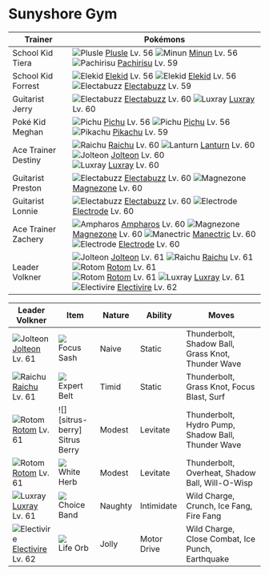 # Sunyshore Gym

Trainer                    | Pokémons
---                        | ---
School Kid Tiera           | ![][311]  [Plusle] Lv. 56  ![][312]  [Minun] Lv. 56  ![][417]  [Pachirisu] Lv. 59
School Kid Forrest         | ![][239]  [Elekid] Lv. 56  ![][239]  [Elekid] Lv. 56  ![][125]  [Electabuzz] Lv. 59
Guitarist Jerry            | ![][125]  [Electabuzz] Lv. 60  ![][405]  [Luxray] Lv. 60
Poké Kid Meghan            | ![][172]  [Pichu] Lv. 56  ![][172]  [Pichu] Lv. 56  ![][025]  [Pikachu] Lv. 59
Ace Trainer Destiny        | ![][026]  [Raichu] Lv. 60  ![][171]  [Lanturn] Lv. 60  ![][135]  [Jolteon] Lv. 60 <br> ![][405]  [Luxray] Lv. 60
Guitarist Preston          | ![][125]  [Electabuzz] Lv. 60  ![][462]  [Magnezone] Lv. 60
Guitarist Lonnie           | ![][125]  [Electabuzz] Lv. 60  ![][101]  [Electrode] Lv. 60
Ace Trainer Zachery        | ![][181]  [Ampharos] Lv. 60  ![][462]  [Magnezone] Lv. 60  ![][310]  [Manectric] Lv. 60 <br> ![][101]  [Electrode] Lv. 60
Leader Volkner             | ![][135]  [Jolteon] Lv. 61  ![][026]  [Raichu] Lv. 61  ![][479]  [Rotom] Lv. 61 <br> ![][479]  [Rotom] Lv. 61  ![][405]  [Luxray] Lv. 61  ![][466]  [Electivire] Lv. 62

Leader Volkner      | Item         | Nature  | Ability       | Moves
---                 | ---          | ---     | ---           | ---
![][135]<br> [Jolteon] Lv. 61         | ![][focus-sash]<br> Focus Sash          | Naive    | Static              | Thunderbolt, Shadow Ball, Grass Knot, Thunder Wave
![][026]<br> [Raichu] Lv. 61          | ![][expert-belt]<br> Expert Belt        | Timid    | Static              | Thunderbolt, Grass Knot, Focus Blast, Surf
![][479]<br> [Rotom] Lv. 61           | ![][sitrus-berry]<br> Sitrus Berry      | Modest   | Levitate            | Thunderbolt, Hydro Pump, Shadow Ball, Thunder Wave
![][479]<br> [Rotom] Lv. 61           | ![][white-herb]<br> White Herb          | Modest   | Levitate            | Thunderbolt, Overheat, Shadow Ball, Will-O-Wisp
![][405]<br> [Luxray] Lv. 61          | ![][choice-band]<br> Choice Band        | Naughty  | Intimidate          | Wild Charge, Crunch, Ice Fang, Fire Fang
![][466]<br> [Electivire] Lv. 62      | ![][life-orb]<br> Life Orb              | Jolly    | Motor Drive         | Wild Charge, Close Combat, Ice Punch, Earthquake


[025]: https://raw.githubusercontent.com/PokeAPI/sprites/master/sprites/pokemon/25.png "Pikachu"
[026]: https://raw.githubusercontent.com/PokeAPI/sprites/master/sprites/pokemon/26.png "Raichu"
[101]: https://raw.githubusercontent.com/PokeAPI/sprites/master/sprites/pokemon/101.png "Electrode"
[125]: https://raw.githubusercontent.com/PokeAPI/sprites/master/sprites/pokemon/125.png "Electabuzz"
[135]: https://raw.githubusercontent.com/PokeAPI/sprites/master/sprites/pokemon/135.png "Jolteon"
[171]: https://raw.githubusercontent.com/PokeAPI/sprites/master/sprites/pokemon/171.png "Lanturn"
[172]: https://raw.githubusercontent.com/PokeAPI/sprites/master/sprites/pokemon/172.png "Pichu"
[181]: https://raw.githubusercontent.com/PokeAPI/sprites/master/sprites/pokemon/181.png "Ampharos"
[239]: https://raw.githubusercontent.com/PokeAPI/sprites/master/sprites/pokemon/239.png "Elekid"
[310]: https://raw.githubusercontent.com/PokeAPI/sprites/master/sprites/pokemon/310.png "Manectric"
[311]: https://raw.githubusercontent.com/PokeAPI/sprites/master/sprites/pokemon/311.png "Plusle"
[312]: https://raw.githubusercontent.com/PokeAPI/sprites/master/sprites/pokemon/312.png "Minun"
[405]: https://raw.githubusercontent.com/PokeAPI/sprites/master/sprites/pokemon/405.png "Luxray"
[417]: https://raw.githubusercontent.com/PokeAPI/sprites/master/sprites/pokemon/417.png "Pachirisu"
[462]: https://raw.githubusercontent.com/PokeAPI/sprites/master/sprites/pokemon/462.png "Magnezone"
[466]: https://raw.githubusercontent.com/PokeAPI/sprites/master/sprites/pokemon/466.png "Electivire"
[479]: https://raw.githubusercontent.com/PokeAPI/sprites/master/sprites/pokemon/479.png "Rotom"
[Pikachu]: /pokemon_changes/025/
[Raichu]: /pokemon_changes/026/
[Electrode]: /pokemon_changes/101/
[Electabuzz]: /pokemon_changes/125/
[Jolteon]: /pokemon_changes/135/
[Lanturn]: /pokemon_changes/171/
[Pichu]: /pokemon_changes/172/
[Ampharos]: /pokemon_changes/181/
[Elekid]: /pokemon_changes/239/
[Manectric]: /pokemon_changes/310/
[Plusle]: /pokemon_changes/311/
[Minun]: /pokemon_changes/312/
[Luxray]: /pokemon_changes/405/
[Pachirisu]: /pokemon_changes/417/
[Magnezone]: /pokemon_changes/462/
[Electivire]: /pokemon_changes/466/
[Rotom]: /pokemon_changes/479/
[choice-band]: https://raw.githubusercontent.com/PokeAPI/sprites/master/sprites/items/choice-band.png
[expert-belt]: https://raw.githubusercontent.com/PokeAPI/sprites/master/sprites/items/expert-belt.png
[focus-sash]: https://raw.githubusercontent.com/PokeAPI/sprites/master/sprites/items/focus-sash.png
[white-herb]: https://raw.githubusercontent.com/PokeAPI/sprites/master/sprites/items/white-herb.png
[life-orb]: https://raw.githubusercontent.com/PokeAPI/sprites/master/sprites/items/life-orb.png
